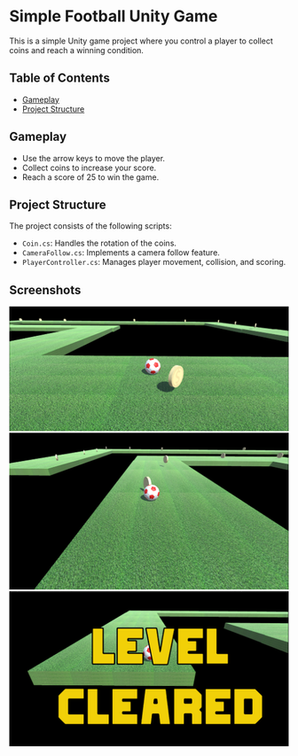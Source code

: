 # Simple Football Unity Game

This is a simple Unity game project where you control a player to collect coins and reach a winning condition.

## Table of Contents
- [Gameplay](#gameplay)
- [Project Structure](#project-structure)


## Gameplay

- Use the arrow keys to move the player.
- Collect coins to increase your score.
- Reach a score of 25 to win the game.

## Project Structure

The project consists of the following scripts:

- `Coin.cs`: Handles the rotation of the coins.
- `CameraFollow.cs`: Implements a camera follow feature.
- `PlayerController.cs`: Manages player movement, collision, and scoring.

## Screenshots

![Gameplay Screenshot](Images/SimpleFootball2.png)
![Gameplay ](Images/SimpleFootball4.png)
![Score Screen Screenshot](Images/SimpleFootball3.png)
